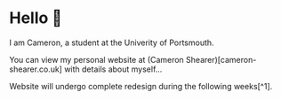 # Hello 🌊

I am Cameron, a student at the Univerity of Portsmouth.

You can view my personal website at (Cameron Shearer)[cameron-shearer.co.uk] with details about myself...


Website will undergo complete redesign during the following weeks[^1].
